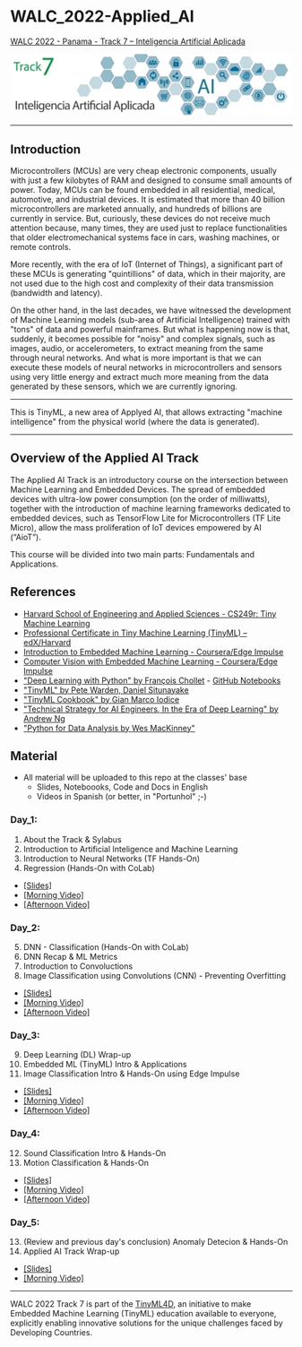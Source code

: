 # WALC_2022-Applied_AI
[WALC 2022 - Panama - Track 7 – Inteligencia Artificial Aplicada](https://eslared.net/walc2022/track-7-inteligencia-artificial-aplicada/)

<img src='track7.png'/>
<hr>

## Introduction
Microcontrollers (MCUs) are very cheap electronic components, usually with just a few kilobytes of RAM and designed to consume small amounts of power. Today, MCUs can be found embedded in all residential, medical, automotive, and industrial devices. It is estimated that more than 40 billion microcontrollers are marketed annually, and hundreds of billions are currently in service. But, curiously, these devices do not receive much attention because, many times, they are used just to replace functionalities that older electromechanical systems face in cars, washing machines, or remote controls.

More recently, with the era of IoT (Internet of Things), a significant part of these MCUs is generating "quintillions" of data, which in their majority, are not used due to the high cost and complexity of their data transmission (bandwidth and latency).
 
On the other hand, in the last decades, we have witnessed the development of Machine Learning models (sub-area of Artificial Intelligence) trained with "tons" of data and powerful mainframes. But what is happening now is that, suddenly, it becomes possible for "noisy" and complex signals, such as images, audio, or accelerometers, to extract meaning from the same through neural networks. And what is more important is that we can execute these models of neural networks in microcontrollers and sensors using very little energy and extract much more meaning from the data generated by these sensors, which we are currently ignoring. 
<hr>  
    This is TinyML, a new area of Applyed AI, that allows extracting "machine intelligence" from the physical world (where the data is generated).
<hr>

## Overview of the Applied AI Track
The Applied AI Track is an introductory course on the intersection between Machine Learning and Embedded Devices. The spread of embedded devices with ultra-low power consumption (on the order of milliwatts), together with the introduction of machine learning frameworks dedicated to embedded devices, such as TensorFlow Lite for Microcontrollers (TF Lite Micro), allow the mass proliferation of IoT devices empowered by AI (“AioT”).

This course will be divided into two main parts: Fundamentals and Applications. 

## References
+ [Harvard School of Engineering and Applied Sciences - CS249r: Tiny Machine Learning](https://sites.google.com/g.harvard.edu/tinyml/home)
+ [Professional Certificate in Tiny Machine Learning (TinyML) – edX/Harvard](https://www.edx.org/professional-certificate/harvardx-tiny-machine-learning)
+ [Introduction to Embedded Machine Learning - Coursera/Edge Impulse](https://www.coursera.org/learn/introduction-to-embedded-machine-learning)
+ [Computer Vision with Embedded Machine Learning - Coursera/Edge Impulse](https://www.coursera.org/learn/computer-vision-with-embedded-machine-learning)
+ ["Deep Learning with Python" by François Chollet](https://www.manning.com/books/deep-learning-with-python) - [GitHub Notebooks](https://github.com/fchollet/deep-learning-with-python-notebooks)
+ ["TinyML" by Pete Warden, Daniel Situnayake](https://www.oreilly.com/library/view/tinyml/9781492052036/)
+ ["TinyML Cookbook" by Gian Marco Iodice](https://github.com/PacktPublishing/TinyML-Cookbook)
+ ["Technical Strategy for AI Engineers, In the Era of Deep Learning" by Andrew Ng](https://github.com/ajaymache/machine-learning-yearning/blob/master/full%20book/machine-learning-yearning.pdf)
+ ["Python for Data Analysis by Wes MacKinney"](https://wesmckinney.com/book/)

## Material 
- All material will be uploaded to this repo at the classes' base
  - Slides, Noteboooks, Code and Docs in English 
  - Videos in Spanish (or better, in "Portunhol" ;-)

### Day_1:
1. About the Track & Sylabus
2. Introduction to Artificial Inteligence and Machine Learning
3. Introduction to Neural Networks (TF Hands-On)
4. Regression (Hands-On with CoLab)
+ [[Slides]](day_1/) 
+ [[Morning Video]](https://youtu.be/J1d94Vrtj_E)
+ [[Afternoon Video]](https://youtu.be/OHizFg1WWK4)
### Day_2:
5. DNN - Classification (Hands-On with CoLab)
6. DNN Recap & ML Metrics
7. Introduction to Convoluctions
8. Image Classification using Convolutions (CNN)  - Preventing Overfitting
+ [[Slides]](day_2/) 
+ [[Morning Video]](https://youtu.be/NisQSkHd-SQ)
+ [[Afternoon Video]](https://youtu.be/OTSOHNKk8Ok)
### Day_3:
9. Deep Learning (DL) Wrap-up
10. Embedded ML (TinyML) Intro & Applications
11. Image Classification Intro & Hands-On using Edge Impulse
+ [[Slides]](day_3/) 
+ [[Morning Video]](https://youtu.be/Y-oCM7eURCw)
+ [[Afternoon Video]](https://youtu.be/DxzgU8iXvKM)
### Day_4:
12. Sound Classification Intro & Hands-On
13. Motion Classification & Hands-On
+ [[Slides]](day_4/) 
+ [[Morning Video]](https://youtu.be/w2XgizNT36c)
+ [[Afternoon Video]](https://youtu.be/ui-4m2omTPg)
### Day_5:
13. (Review and previous day's conclusion) Anomaly Detecion & Hands-On
14. Applied AI Track Wrap-up
+ [[Slides]](day_5/) 
+ [[Morning Video]](https://youtu.be/D9hBOwr7biE)

<hr>

WALC 2022 Track 7 is part of the [TinyML4D](https://tinyml.seas.harvard.edu/), an initiative to make Embedded Machine Learning (TinyML) education available to everyone, explicitly enabling innovative solutions for the unique challenges faced by Developing Countries.  
